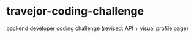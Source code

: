 # travejor-coding-challenge
backend developer coding challenge (revised: API + visual profile page)
